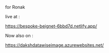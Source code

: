 for Ronak 

live at : 

https://bespoke-beignet-6bbd7d.netlify.app/

Now also on : 

https://dakshdatawiseimage.azurewebsites.net/
